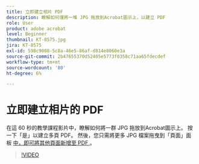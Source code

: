 ```yaml
---
title: 立即建立相片 PDF
description: 瞭解如何僅將一堆 JPG 拖放到Acrobat圖示上，以建立 PDF
role: User
product: adobe acrobat
level: Beginner
thumbnail: KT-8575.jpg
jira: KT-8575
exl-id: 598c9008-5c8a-46e5-86af-d814e8060e3a
source-git-commit: 2b47655370d52405e5773f0358c71aa65fdecdef
workflow-type: tm+mt
source-wordcount: '80'
ht-degree: 6%

---
```


# 立即建立相片的 PDF

在這 60 秒的教學課程影片中，瞭解如何將一群 JPG 拖放到Acrobat圖示上。 按一下「是」以建立多頁 PDF。 然後，您只需將更多 JPG 檔案拖曳到「頁面」面板 [ 中，即可將其他頁面新增至 PDF ](https://www.adobe.com/tw/acrobat/online/add-pages-to-pdf.html) 。

>[!VIDEO](https://video.tv.adobe.com/v/336365?quality=12&learn=on&hidetitle=true)
